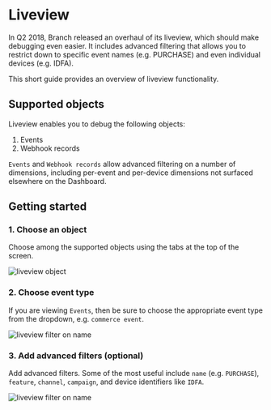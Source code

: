 # Liveview

In Q2 2018, Branch released an overhaul of its liveview, which should make debugging even easier. It includes advanced filtering that allows you to restrict down to specific event names (e.g. PURCHASE) and even individual devices (e.g. IDFA).

This short guide provides an overview of liveview functionality.

## Supported objects

Liveview enables you to debug the following objects:

1. Events
3. Webhook records

`Events` and `Webhook records` allow advanced filtering on a number of dimensions, including per-event and per-device dimensions not surfaced elsewhere on the Dashboard.

## Getting started

### 1. Choose an object

Choose among the supported objects using the tabs at the top of the screen.

  ![liveview object](/_assets/img/pages/exports/pba-liveview/liveview-objects.png)

### 2. Choose event type

If you are viewing `Events`, then be sure to choose the appropriate event type from the dropdown, e.g. `commerce event`.

  ![liveview filter on name](/_assets/img/pages/exports/pba-liveview/liveview-events-filter.gif)

### 3. Add advanced filters (optional)

Add advanced filters. Some of the most useful include `name` (e.g. `PURCHASE`), `feature`, `channel`, `campaign`, and device identifiers like `IDFA`.

  ![liveview filter on name](/_assets/img/pages/exports/pba-liveview/liveview-add-filter.gif)
